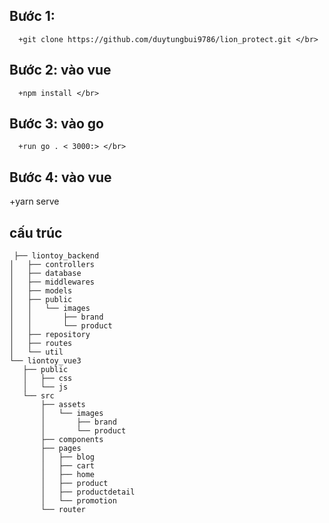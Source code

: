 

## Bước 1: </br>
```
  +git clone https://github.com/duytungbui9786/lion_protect.git </br>
  ```
## Bước 2: vào vue </br>
```
  +npm install </br>
  ```
## Bước 3: vào go  </br>
```
  +run go . < 3000:> </br>
  ```
## Bước 4: vào vue </br>
  +yarn serve
  
  ##   cấu trúc </br>
 ``` 
  ├── liontoy_backend
│   ├── controllers
│   ├── database
│   ├── middlewares
│   ├── models
│   ├── public
│   │   └── images
│   │       ├── brand
│   │       └── product
│   ├── repository
│   ├── routes
│   └── util
└── liontoy_vue3
    ├── public
    │   ├── css
    │   └── js
    └── src
        ├── assets
        │   └── images
        │       ├── brand
        │       └── product
        ├── components
        ├── pages
        │   ├── blog
        │   ├── cart
        │   ├── home
        │   ├── product
        │   ├── productdetail
        │   └── promotion
        └── router
```
